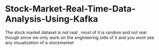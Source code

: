 # Stock-Market-Real-Time-Data-Analysis-Using-Kafka
The stock market dataset is not real , most of it is random and not real though since we only work on the engineering side of it and you wont see any visualization of a stockmarket
